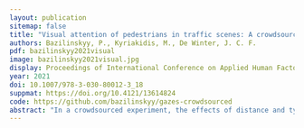 ```yaml
---
layout: publication
sitemap: false
title: "Visual attention of pedestrians in traffic scenes: A crowdsourcing experiment"
authors: Bazilinskyy, P., Kyriakidis, M., De Winter, J. C. F.
pdf: bazilinskyy2021visual
image: bazilinskyy2021visual.jpg
display: Proceedings of International Conference on Applied Human Factors and Ergonomics (AHFE). New York, USA
year: 2021
doi: 10.1007/978-3-030-80012-3_18
suppmat: https://doi.org/10.4121/13614824
code: https://github.com/bazilinskyy/gazes-crowdsourced
abstract: "In a crowdsourced experiment, the effects of distance and type of the approaching vehicle, traffic density, and visual clutter on pedestrians’ attention distribution were explored. 965 participants viewed 107 images of diverse traffic scenes for durations between 100 and 4000 ms. Participants’ eye-gaze data were collected using the TurkEyes method. The method involved briefly showing codecharts after each image and asking the participants to type the code they saw last. The results indicate that automated vehicles were more often glanced at than manual vehicles. Measuring eye gaze without an eye tracker is promising."
---
```


